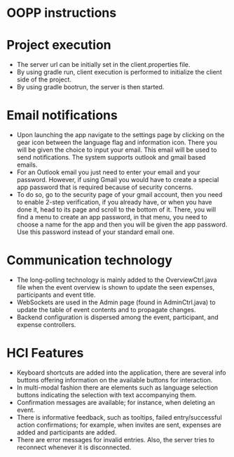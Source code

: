 # OOPP instructions
# Project execution
- The server url can be initially set in the client.properties file.
- By using gradle run, client execution is performed to initialize the client side of the project.
- By using gradle bootrun, the server is then started.
# Email notifications
- Upon launching the app navigate to the settings page by clicking on the gear icon between the language flag and information icon. There you will be given the choice to input your email. This email will be used to send notifications. The system supports outlook and gmail based emails.
- For an Outlook email you just need to enter your email and your password. However, if using Gmail you would have to create a special app password that is required because of security concerns.
- To do so, go to the security page of your gmail account, then you need to enable 2-step verification, if you already have, or when you have done it, head to its page and scroll to the bottom of it. There, you will find a menu to create an app password, in that menu, you need to choose a name for the app and then you will be given the app password. Use this password instead of your standard email one.

# Communication technology
- The long-polling technology is mainly added to the OverviewCtrl.java file when the event overview is shown to update the seen expenses, participants and event title.
- WebSockets are used in the Admin page (found in AdminCtrl.java) to update the table of event contents and to propagate changes.    
- Backend configuration is dispersed among the event, participant, and expense controllers.

# HCI Features
- Keyboard shortcuts are added into the application, there are several info buttons offering information on the available buttons for interaction.
- In multi-modal fashion there are elements such as language selection buttons indicating the selection with text accompanying them.
- Confirmation messages are available; for instance, when deleting an event.
- There is informative feedback, such as tooltips, failed entry/successful action confirmations; for example, when invites are sent, expenses are added and participants are added.
- There are error messages for invalid entries. Also, the server tries to reconnect whenever it is disconnected.

